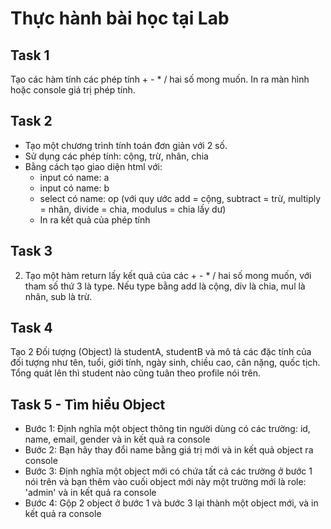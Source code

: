 # Thực hành bài học tại Lab

## Task 1

Tạo các hàm tính các phép tính + - * / hai số mong muốn. In ra màn hình hoặc console giá trị phép tính.


## Task 2

- Tạo một chương trình tính toán đơn giản với 2 số.
- Sử dụng các phép tính: cộng, trừ, nhân, chia
- Bằng cách tạo giao diện html với:
  - input có name: a
  - input có name: b
  - select có name: op (với quy ước add = cộng, subtract = trừ, multiply = nhân, divide = chia, modulus = chia lấy dư)
  - In ra kết quả của phép tính


## Task 3

2. Tạo một hàm return lấy kết quả của các + - * / hai số mong muốn, với tham số thứ 3 là type. Nếu type bằng add là cộng, div là chia, mul là nhân, sub là trừ.

## Task 4

Tạo 2 Đối tượng (Object) là studentA, studentB và mô tả các đặc tính của đối tượng như tên, tuổi, giới tính, ngày sinh, chiều cao, cân nặng, quốc tịch. Tổng quát lên thì student nào cũng tuân theo profile nói trên.


## Task 5 - Tìm hiểu Object

* Bước 1: Định nghĩa một object thông tin người dùng có các trường: id, name, email, gender và in kết quả ra console
* Bước 2: Bạn hãy thay đổi name bằng giá trị mới và in kết quả object ra console
* Bước 3: Định nghĩa một object mới có chứa tất cả các trường ở bước 1 nói trên và bạn thêm vào cuối object mới này một trường mới là role: 'admin' và in kết quả ra console
* Bước 4: Gộp 2 object ở bước 1 và bước 3 lại thành một object mới, và in kết quả ra console
